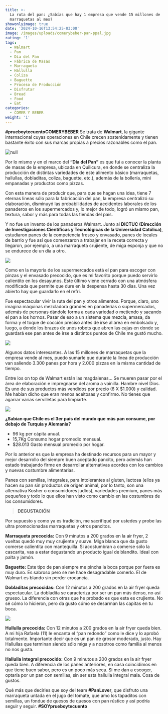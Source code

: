 ```yaml
---
title: >-
  La ruta del pan: ¿Sabías que hay 1 empresa que vende 15 millones de
  marraquetas al mes? 
showonlyimage: true
date: '2024-10-16T13:54:25-03:00'
image: /images/uploads/comerybeber-pan-ppal.jpg
rating: '1'
tags:
  - Walmart
  - Pan
  - Día del Pan
  - Fábrica de Masas
  - Marraqueta
  - Hallulla
  - Coliza
  - Baguette
  - Proceso de Producción
  - Disfrutar
  - Bread
  - Food
  - Eat
categories:
  - COMER Y BEBER
weight: '1'
---
```

**\#prueboytecuentoCOMERYBEBER** Se trata de **Walmart**, la gigante internacional cuyas operaciones en Chile crecen sostenidamente y tienen bastante éxito con sus marcas propias a precios razonables como el pan.

<!--more-->

![null](/images/uploads/comerybeber-pan-ppal.jpg)

Por lo mismo y en el marco del **“Día del Pan”** es que fui a conocer la planta de masas de la empresa, ubicada en Quilicura, en donde se centraliza la producción de distintas variedades de este alimento básico (marraquetas, hallullas, dobladitas, coliza, baguette, etc.), además de la bollería, mini empanadas y productos como pizzas.

Con esta manera de producir que, para que se hagan una idea, tiene 7 eternas líneas sólo para la fabricación del pan, la empresa centralizó su elaboración, disminuyó las probabilidades de accidentes laborales de los panaderos en los supermercados y, lo mejor de todo, logró un mismo pan, textura, sabor y más para todas las tiendas del país.

Y no fue un invento de los panaderos Walmart. Junto al **DICTUC (Dirección de Investigaciones Científicas y Tecnológicas de la Universidad Católica)**, estudiaron panes de la competencia fresco y envasado, panes de locales de barrio y fue así que comenzaron a trabajar en la receta correcta y llegaron, por ejemplo, a una marraqueta crujiente, de miga esponja y que no se endurece de un día a otro.

![](/images/uploads/comerybeber-pan-bolsas.jpg)

Como en la mayoría de los supermercados está el pan para escoger con pinzas y el envasado precocido, que es mi favorito porque puedo servirlo calientito en los desayunos. Este último viene cerrado con una atmósfera modificada que permite que dure en la despensa hasta 30 días. Una vez abierto hay que guardarlo en el refri. 

Fue espectacular vivir la ruta del pan y otros alimentos. Porque, claro, uno imagina máquinas mezcladora grandes en panaderías o supermercados, además de personas dándole forma a cada variedad o metiendo y sacando el pan a los hornos. Pasar de eso a un sistema que mezcla, amasa, da forma y el toque de cocción preciso antes de irse al área en embolsado y, luego, a donde los brazos de unos robots que abren las cajas en donde se guardará ese pan antes de irse a distintos puntos de Chile me gustó mucho.

![](/images/uploads/comerybeber-pan-walpress.jpg)

Algunos datos interesantes. A las 15 millones de marraquetas que la empresa vende al mes, puedo sumarle que durante la línea de producción van saliendo 3.300 panes por hora y 2.000 pizzas en la misma cantidad de tiempo. 

Entre los on top de Walmart están las magdalenas… Se mueren pasar por el área de elaboración e impregnarse del aroma a vainilla. Hambre nivel Dios. Es uno de sus productos más vendidos por precio (6 X $1.000) y calidad. Me habían dicho que eran menos aceitosas y confirmo. No tienes que agarrar varias servilletas para limpiarte.

![](/images/uploads/comerybeber-pan-magda.jpg)

**¿Sabían que Chile es el 3er país del mundo que más pan consume, por debajo de Turquía y Alemania?**

* 96 kg per cápita anual.
* 15,7Kg Consumo hogar promedio mensual.
* $28.013 Gasto mensual promedio por hogar.

Por lo anterior es que la empresa ha destinado recursos para un mayor y mejor desarrollo del siempre buen aceptado pancito, pero además han estado trabajando firme en desarrollar alternativas acordes con los cambios y nuevas costumbre alimentarias.

Panes con semillas, integrales, para intolerantes al gluten, lactosa (ellos ya hacen su pan sin productos de origen animal, por lo tanto, son una alternativa Kosher o consumidores judíos), variedades premium, panes más pequeños y todo lo que ellos han visto como cambio en las costumbres de los consumidores.

> **DEGUSTACIÓN**

Por supuesto y como ya es tradición, me sacrifiqué por ustedes y probe las ultra promocionadas marraquetas y otros pancitos. 

**Marraqueta precocida:** Con 9 minutos a 200 grados en la air fryer, 2 vueltas quedó muy muy crujiente y suave. Miga blanca que da gusto comerse calientita con mantequilla. Si acostumbran a comerse sólo la cascarita, vas a estar degustando un producto igual de blandito. Ideal con palta y jamón.

**Baguette:** Este tipo de pan siempre me pincha la boca porque por fuera es muy duro. Es sabroso pero se me hace desagradable comerlo. El de Walmart es blando sin perder crocancia.

**Dobladitas precocidas:** Con 12 minutos a 200 grados en la air fryer queda espectacular. La dobladita se caracteriza por ser un pan más denso, no así grueso. La diferencia con otras que he probado es que esta es crujiente. No sé cómo lo hicieron, pero da gusto cómo se desarman las capitas en tu boca.

![](/images/uploads/comerybeber-pan-listo.jpg)

**Hullulla precocida:** Con 12 minutos a 200 grados en la air fryer queda bien. A mi hija Rafaela (11) le encanta el “pan redondo” como le dice y lo aprobó totalmente. Importante decir que es un pan de grosor moderado, justo. Hay Hallullas que terminan siendo sólo miga y a nosotros como familia al menos no nos gusta.

**Hallulla Integral precocido:** Con 9 minutos a 200 grados en la air fryer queda bien. A diferencia de los panes anteriores, en casa coincidimos en que tiene buen sabor, pero es un poco más seca. Si me dan a escoger, optaría por un pan con semillas, sin ser esta hallulla integral mala. Cosa de gustos.

Qué más que decirles que soy del team **\#PanLover**, que disfruto una marraqueta untada en el jugo del tomate, que amo los tapaditos con semillas, un fondue de quesos de quesos con pan rústico y así podría seguir y seguir. **\#SOYprueboytecuento**
